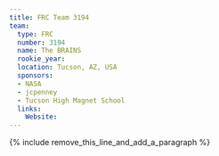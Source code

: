 ```yaml
---
title: FRC Team 3194
team:
  type: FRC
  number: 3194
  name: The BRAINS
  rookie_year:
  location: Tucson, AZ, USA
  sponsors:
  - NASA
  - jcpenney
  - Tucson High Magnet School
  links:
    Website:
---
```


{% include remove_this_line_and_add_a_paragraph %}